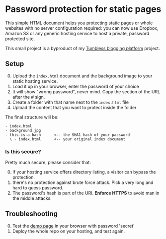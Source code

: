 # Password protection for static pages

This simple HTML document helps you protecting static pages or whole websites with no server configuration required: you can now use Dropbox, Amazon S3 or any generic hosting service to host a private, password protected site.

This small project is a byproduct of my [Tumbless blogging platform](https://github.com/matteobrusa/Tumbless) project.

## Setup

0. Upload the `index.html` document and the background image to your static hosting service.
0. Load it up in your browser, enter the password of your choice
0. It will show "wrong password", never mind. Copy the section of the URL after the # sign.
0. Create a folder with that name next to the `index.html` file
0. Upload the content that you want to protect inside the folder

The final structure will be:

```
- index.html
- background.jpg
- this-is-a-hash      <-- the SHA1 hash of your password               
  \ - index.html      <-- your original index document
```

### Is this secure?
Pretty much secure, please consider that:

0. If your hosting service offers directory listing, a visitor can bypass the protection.
1. there's no protection against brute force attack. Pick a very long and hard to guess password. 
2. The password's hash is part of the URI. __Enforce HTTPS__ to avoid man in the middle attacks.

## Troubleshooting

0. Test the [demo page](http://matteobrusa.github.io/Password-protection-for-static-pages/) in your browser with password 'secret'
0. Deploy the whole repo on your hosting, and test again.
